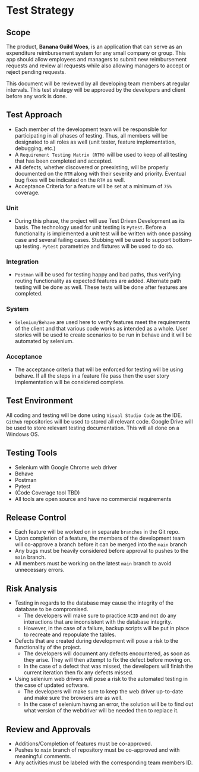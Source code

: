# **Test Strategy**
## **Scope**

The product, **Banana Guild Woes**, is an application that can serve as an expenditure reimbursement system for any small company or group. This app should allow employees and managers to submit new reimbursement requests and review all requests while also allowing managers to accept or reject pending requests.

This document will be reviewed by all developing team members at regular intervals. This test strategy will be approved by the developers and client before any work is done.

## **Test Approach**

- Each member of the development team will be responsible for participating in all phases of testing. Thus, all members will be designated to all roles as well (unit tester, feature implementation, debugging, etc.)
- A `Requirement Testing Matrix (RTM)` will be used to keep of all testing that has been completed and accepted.
- All defects, whether discovered or preexisting, will be properly documented on the `RTM` along with their severity and priority. Eventual bug fixes will be indicated on the `RTM` as well.
- Acceptance Criteria for a feature will be set at a minimum of `75%` coverage.

### **Unit**

- During this phase, the project will use Test Driven Development as its basis. The technology used for unit testing is `Pytest`. Before a functionality is implemented a unit test will be written with once passing case and several failing cases. Stubbing will be used to support bottom-up testing. `Pytest` parametrize and fixtures will be used to do so.

### **Integration**
- `Postman` will be used for testing happy and bad paths, thus verifying routing functionality as expected features are added. Alternate path testing will be done as well. These tests will be done after features are completed. 

### **System**
- `Selenium/Behave` are used here to verify features meet the requirements of the client and that various code works as intended as a whole. User stories will be used to create scenarios to be run in behave and it will be automated by selenium. 

### **Acceptance**
- The acceptance criteria that will be enforced for testing will be using behave. If all the steps in a feature file pass then the user story implementation will be considered complete.

## **Test Environment**

All coding and testing will be done using `Visual Studio Code` as the IDE. `Github` repositories will be used to stored all relevant code. Google Drive will be used to store relevant testing documentation. This will all done on a Windows OS.

## **Testing Tools**

- Selenium with Google Chrome web driver
- Behave
- Postman
- Pytest
- (Code Coverage tool TBD)
- All tools are open source and have no commercial requirements

## **Release Control**

- Each feature will be worked on in separate `branches` in the Git repo.
- Upon completion of a feature, the members of the development team will co-approve a branch before it can be merged into the `main` branch
- Any bugs must be heavily considered before approval to pushes to the `main` branch.
- All members must be working on the latest `main` branch to avoid unnecessary errors.

## **Risk Analysis**

- Testing in regards to the database may cause the integrity of the database to be compromised.
    - The developers will make sure to practice `ACID` and not do any interactions that are inconsistent with the database integrity.
    - However, in the case of a failure, backup scripts will be put in place to recreate and repopulate the tables.
- Defects that are created during development will pose a risk to the functionality of the project.
    - The developers will document any defects encountered, as soon as they arise. They will then attempt to fix the defect before moving on.
    - In the case of a defect that was missed, the developers will finish the current iteration then fix any defects missed.
- Using selenium web drivers will pose a risk to the automated testing in the case of updated software.
    - The developers will make sure to keep the web driver up-to-date and make sure the browsers are as well.
    - In the case of selenium havng an error, the solution will be to find out what version of the webdriver will be needed then to replace it.

## **Review and Approvals**

- Additions/Completion of features must be co-approved.
- Pushes to `main` branch of repository must be co-approved and with meaningful comments.
- Any activities must be labeled with the corresponding team members ID.
